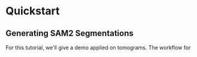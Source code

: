 # Quickstart

## Generating SAM2 Segmentations

For this tutorial, we'll give a demo applied on tomograms. The workflow for 